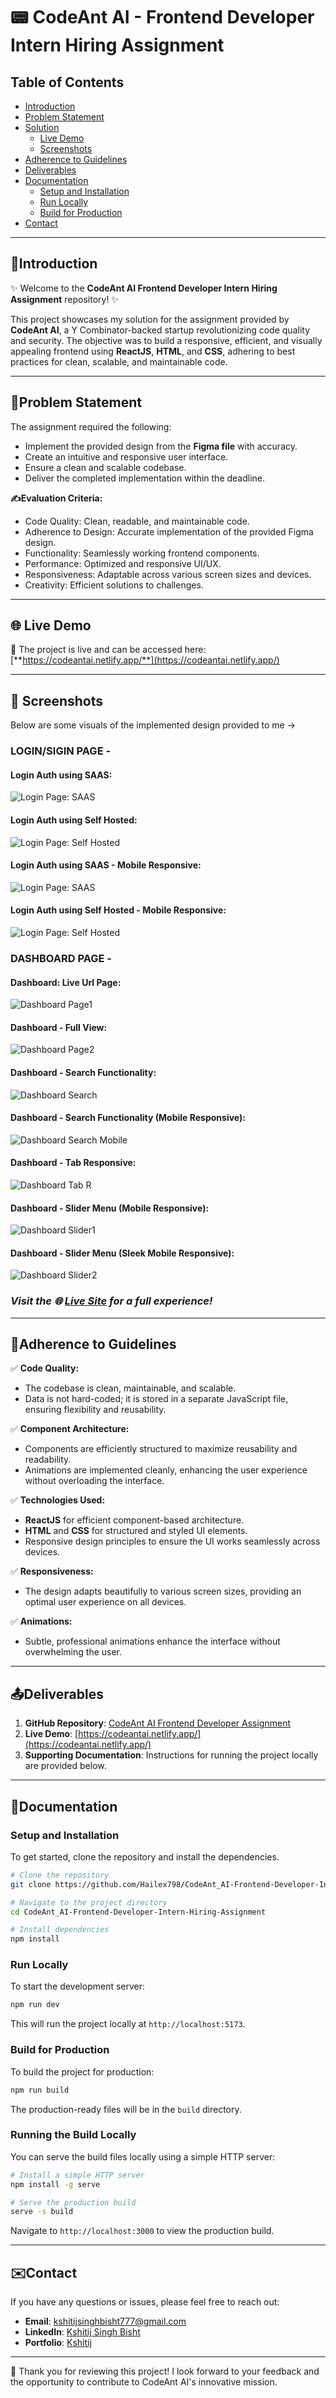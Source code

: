 # 📟 CodeAnt AI - Frontend Developer Intern Hiring Assignment

## Table of Contents

- [Introduction](#introduction)
- [Problem Statement](#problem-statement)
- [Solution](#solution)
  - [Live Demo](#live-demo)
  - [Screenshots](#screenshots)
- [Adherence to Guidelines](#adherence-to-guidelines)
- [Deliverables](#deliverables)
- [Documentation](#documentation)
  - [Setup and Installation](#setup-and-installation)
  - [Run Locally](#run-locally)
  - [Build for Production](#build-for-production)
- [Contact](#contact)

---

## 🙏Introduction

✨ Welcome to the **CodeAnt AI Frontend Developer Intern Hiring Assignment** repository! ✨

This project showcases my solution for the assignment provided by **CodeAnt AI**, a Y Combinator-backed startup revolutionizing code quality and security. The objective was to build a responsive, efficient, and visually appealing frontend using **ReactJS**, **HTML**, and **CSS**, adhering to best practices for clean, scalable, and maintainable code.

---

## 📄Problem Statement

The assignment required the following:

- Implement the provided design from the **Figma file** with accuracy.
- Create an intuitive and responsive user interface.
- Ensure a clean and scalable codebase.
- Deliver the completed implementation within the deadline.

**✍️Evaluation Criteria:**

- Code Quality: Clean, readable, and maintainable code.
- Adherence to Design: Accurate implementation of the provided Figma design.
- Functionality: Seamlessly working frontend components.
- Performance: Optimized and responsive UI/UX.
- Responsiveness: Adaptable across various screen sizes and devices.
- Creativity: Efficient solutions to challenges.

---

## 🌐 Live Demo

🚀 The project is live and can be accessed here: [**https://codeantai.netlify.app/**](https://codeantai.netlify.app/)

---

## 📸 Screenshots

Below are some visuals of the implemented design provided to me ->

### LOGIN/SIGIN PAGE -

#### Login Auth using SAAS:  
![Login Page: SAAS](./public/samples/login1.png)

#### Login Auth using Self Hosted:  
![Login Page: Self Hosted](./public/samples/login2.png)

#### Login Auth using SAAS - Mobile Responsive:  
![Login Page: SAAS](./public/samples/login1-mobile.png)

#### Login Auth using Self Hosted - Mobile Responsive:  
![Login Page: Self Hosted](./public/samples/login2-mobile.png)

### DASHBOARD PAGE -

#### Dashboard: Live Url Page:  
![Dashboard Page1](./public/samples/dashboard1.png)

#### Dashboard - Full View:
![Dashboard Page2](./public/samples/dashboard2.png)

#### Dashboard - Search Functionality:
![Dashboard Search](./public/samples/dashboard-search.png)

#### Dashboard - Search Functionality (Mobile Responsive):
![Dashboard Search Mobile](./public/samples/dashboard-search-mobile.png)

#### Dashboard - Tab Responsive:
![Dashboard Tab R](./public/samples/dashboard-mobile.png)

#### Dashboard - Slider Menu (Mobile Responsive):
![Dashboard Slider1](./public/samples/dashboard-menu-mobile.png)

#### Dashboard - Slider Menu (Sleek Mobile Responsive):
![Dashboard Slider2](./public/samples/dashboard-menu-mobile2.png)


### *Visit the 🌐 [Live Site](https://codeantai.netlify.app/) for a full experience!* 
 
---

## 🚫Adherence to Guidelines

✅ **Code Quality:**

- The codebase is clean, maintainable, and scalable.
- Data is not hard-coded; it is stored in a separate JavaScript file, ensuring flexibility and reusability.

✅ **Component Architecture:**

- Components are efficiently structured to maximize reusability and readability.
- Animations are implemented cleanly, enhancing the user experience without overloading the interface.

✅ **Technologies Used:**

- **ReactJS** for efficient component-based architecture.
- **HTML** and **CSS** for structured and styled UI elements.
- Responsive design principles to ensure the UI works seamlessly across devices.

✅ **Responsiveness:**

- The design adapts beautifully to various screen sizes, providing an optimal user experience on all devices.

✅ **Animations:**

- Subtle, professional animations enhance the interface without overwhelming the user.

---

## 📤Deliverables

1. **GitHub Repository**: [CodeAnt AI Frontend Developer Assignment](https://github.com/Hailex798/CodeAnt_AI-Frontend-Developer-Intern-Hiring-Assignment)
2. **Live Demo**: [https://codeantai.netlify.app/](https://codeantai.netlify.app/)
3. **Supporting Documentation**: Instructions for running the project locally are provided below.

---

## 📜Documentation

### Setup and Installation

To get started, clone the repository and install the dependencies.

```bash
# Clone the repository
git clone https://github.com/Hailex798/CodeAnt_AI-Frontend-Developer-Intern-Hiring-Assignment.git

# Navigate to the project directory
cd CodeAnt_AI-Frontend-Developer-Intern-Hiring-Assignment

# Install dependencies
npm install
```

### Run Locally

To start the development server:

```bash
npm run dev
```

This will run the project locally at `http://localhost:5173`.

### Build for Production

To build the project for production:

```bash
npm run build
```

The production-ready files will be in the `build` directory.

### Running the Build Locally

You can serve the build files locally using a simple HTTP server:

```bash
# Install a simple HTTP server
npm install -g serve

# Serve the production build
serve -s build
```

Navigate to `http://localhost:3000` to view the production build.

---

## ✉️Contact

If you have any questions or issues, please feel free to reach out:

- **Email**: [kshitijsinghbisht777@gmail.com](mailto:kshitijsinghbisht777@gmail.com)
- **LinkedIn**: [Kshitij Singh Bisht](https://linkedin.com/in/kshitijsinghbisht/)
- **Portfolio**: [Kshitij](https://kshitijsinghbisht.netlify.app/)

---

🎉 Thank you for reviewing this project! I look forward to your feedback and the opportunity to contribute to CodeAnt AI's innovative mission.


